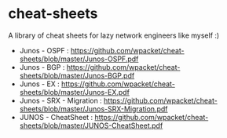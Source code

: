 # cheat-sheets
A library of cheat sheets for lazy network engineers like myself :)

- Junos - OSPF : https://github.com/wpacket/cheat-sheets/blob/master/Junos-OSPF.pdf
- Junos - BGP  : https://github.com/wpacket/cheat-sheets/blob/master/Junos-BGP.pdf
- Junos - EX   : https://github.com/wpacket/cheat-sheets/blob/master/Junos-EX.pdf
- Junos - SRX - Migration : https://github.com/wpacket/cheat-sheets/blob/master/Junos-SRX-Migration.pdf
- JUNOS - CheatSheet : https://github.com/wpacket/cheat-sheets/blob/master/JUNOS-CheatSheet.pdf
